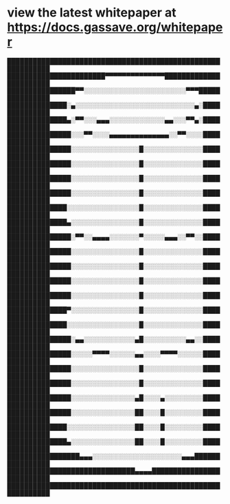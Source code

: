 # view the latest whitepaper at https://docs.gassave.org/whitepaper

████████████████████████████████████████████████████████████
███████████████████████▀▀▀▀▀▀▀▀▀▀▀▀▀▀███████████████████████
████████████████▀▀░░░░░░░░░░░░░░░░░░░░░░░░▀▀▀███████████████
██████████████░▄░░░░░░░░░░░░░░░░░░░░░░░░░░░░▄░██████████████
██████████████▄░▀▀░░░▄▄▄░░░░░░░░░░░░░▄▄░░░▀▀▄░██████████████
███████████████░░░▀▀░░░░▄▄▄▄▄▄▄▄▄▄▄▄▄▄░░▀▀░░░░██████████████
███████████████░░░░░░░░░░░░░░░░█░░░░░░░░░░░░░░██████████████
███████████████░░░░░░░░░░░░░░░░█░░░░░░░░░░░░░░██████████████
███████████████░░░░░░░░░░░░░░░░█░░░░░░░░░░░░░░██████████████
███████████████░░░░░░░░░░░░░░░░█░░░░░░░░░░░░░░██████████████
██████████████░░░░░░░░░░░░░░░░░█░░░░░░░░░░░░░░██████████████
██████████████▄░░░░░░░░░░░░░░░░█░░░░░░░░░░░░░░██████████████
███████████████░▀▀░░▄▄▄▄░░░░░░░▀░░░░░▄▄▄░░▀▀░░██████████████
███████████████░░░░░░░░░░░░░░░░█░░░░░░░░░░░░░░██████████████
███████████████░░░░░░░░░░░░░░░░█░░░░░░░░░░░░░░██████████████
███████████████░░░░░░░░░░░░░░░░█░░░░░░░░░░░░░░██████████████
███████████████░░░░░░░░░░░░░░░░█░░░░░░░░░░░░░░██████████████
██████████████▀░░░░░░░░░░░░░░░░█░░░░░░░░░░░░░░██████████████
██████████████░░░░░░░░░░░░░░░░░█░░░░░░░░░░░░░░██████████████
███████████████░▄▄░░░░░░░░░░░░▄█░░░░░░░░░░▄▄░░██████████████
███████████████░░░░░▀▀▀▀░░░░░░▄▄░░░░▀▀▀▀░░░░░░██████████████
███████████████░░░░░░░░░░░░░░░░█░░░░░░░░░░░░░░██████████████
███████████████░░░░░░░░░░░░░░░░█░░░░░░░░░░░░░░██████████████
███████████████░░░░░░░░░░░░░░░▄█░░░░▄░░░░░░░░░██████████████
███████████████░░░░░░░░░░░░░░░██░░░░█░░░░░░░░░██████████████
██████████████░░░░░░░░░░░░░░░░██░░░░█░░░░░░░░░██████████████
██████████████▄░░░░░░░░░░░░░░░██░░░░█░░░░░░░░░██████████████
█████████████████▄▄▄░░░░░░░░░░░░░░░░░░░░░▄▄▄████████████████
██████████████████████████████▄▄▄▄██████████████████████████
████████████████████████████████████████████████████████████



